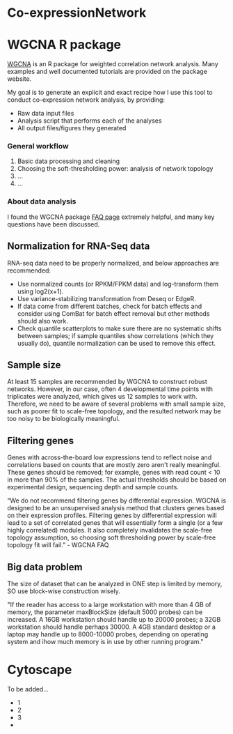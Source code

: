 Co-expressionNetwork
====================

WGCNA R package
===============
[WGCNA](http://labs.genetics.ucla.edu/horvath/CoexpressionNetwork/Rpackages/WGCNA/) is an R package for weighted correlation network analysis. Many examples and well documented tutorials are provided on the package website.

My goal is to generate an explicit and exact recipe how I use this tool to conduct co-expression network analysis, by providing:
* Raw data input files
* Analysis script that performs each of the analyses
* All output files/figures they generated

### General workflow
1. Basic data processing and cleaning
2. Choosing the soft-thresholding power: analysis of network topology
3. ...
4. ...

### About data analysis
I found the WGCNA package [FAQ page](http://labs.genetics.ucla.edu/horvath/CoexpressionNetwork/Rpackages/WGCNA/faq.html) extremely helpful, and many key questions have been discussed.

## Normalization for RNA-Seq data
RNA-seq data need to be properly normalized, and below approaches are recommended:
* Use normalized counts (or RPKM/FPKM data) and log-transform them using log2(x+1).
* Use variance-stabilizing transformation from Deseq or EdgeR.
* If data come from different batches, check for batch effects and consider using ComBat for batch effect removal but other methods should also work.
* Check quantile scatterplots to make sure there are no systematic shifts between samples; if sample quantiles show correlations (which they usually do), quantile normalization can be used to remove this effect. 

## Sample size
At least 15 samples are recommended by WGCNA to construct robust networks. However, in our case, often 4 developmental time points with triplicates were analyzed, which gives us 12 samples to work with. Therefore, we need to be aware of several problems with small sample size, such as poorer fit to scale-free topology, and the resulted network may be too noisy to be biologically meaningful.

## Filtering genes
Genes with across-the-board low expressions tend to reflect noise and correlations based on counts that are mostly zero aren't really meaningful. These genes should be removed; for example, genes with read count < 10 in more than 90% of the samples. The actual thresholds should be based on experimental design, sequencing depth and sample counts.

“We do not recommend filtering genes by differential expression. WGCNA is designed to be an unsupervised analysis method that clusters genes based on their expression profiles. Filtering genes by differential expression will lead to a set of correlated genes that will essentially form a single (or a few highly correlated) modules. It also completely invalidates the scale-free topology assumption, so choosing soft thresholding power by scale-free topology fit will fail.” - WGCNA FAQ

## Big data problem
The size of dataset that can be analyzed in ONE step is limited by memory, SO use block-wise construction wisely.

"If the reader has access to a large workstation with more than 4 GB of memory, the parameter maxBlockSize (default 5000 probes) can be increased. A 16GB workstation should handle up to 20000 probes; a 32GB workstation should handle perhaps 30000. A 4GB standard desktop or a laptop may handle up to 8000-10000 probes, depending on operating system and ihow much memory is in use by other running program."

Cytoscape
====================
To be added...
* 1
* 2
* 3
* 






